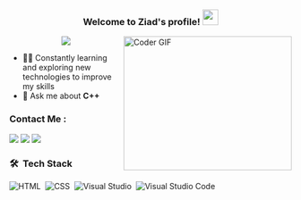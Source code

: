 <h3 align="center">
  Welcome to Ziad's profile!
  <img src="https://media.giphy.com/media/hvRJCLFzcasrR4ia7z/giphy.gif" width="28">
</h3>

<img align="right" src="https://media.giphy.com/media/SWoSkN6DxTszqIKEqv/giphy.gif" alt="Coder GIF" width="300" height="240">

<!-- Typing SVG by DenverCoder1 - https://github.com/DenverCoder1/readme-typing-svg -->
<p align="center">
  <a href="https://github.com/DenverCoder1/readme-typing-svg"><img src="https://readme-typing-svg.herokuapp.com/?lines=Undergraduate%20Software%20Engineer;Always%20learning%20new%20things&font=Fira%20Code&center=true&width=440&height=45&color=f75c7e&vCenter=true&size=22"></a>
</p>

- 👨‍💻 Constantly learning and exploring new technologies to improve my skills
- 💬 Ask me about <strong>C++ </strong>

### Contact Me :

<a href="https://www.facebook.com/share/kson3CBbdsLQP5cp/?mibextid=qi2Omg" target="_blank"><img src="https://img.shields.io/badge/-Ziad%20-0077B5?style=for-the-badge&logo=Facebook&logoColor=white"/></a>
<a href="https://wa.me/+201155661329" target="_blank"><img src="https://img.shields.io/badge/-Ziad%20-25D366?style=for-the-badge&logo=WhatsApp&logoColor=white"/></a>
<a href="mailto:ziadebrahime83@gmail.com" target="_blank"><img src="https://img.shields.io/badge/-Ziad%20-EA2328?style=for-the-badge&logo=Gmail&logoColor=red"/></a>

### 🛠 &nbsp;Tech Stack

![HTML](https://img.shields.io/badge/-HTML5-05122A?style=flat&logo=html5)&nbsp;
![CSS](https://img.shields.io/badge/-CSS3-05122A?style=flat&logo=css3)&nbsp;
![Visual Studio](https://img.shields.io/badge/-Visual%20Studio-05122A?style=flat&logo=visual%20studio&logoColor=5C2D91)&nbsp;
![Visual Studio Code](https://img.shields.io/badge/-Visual%20Studio%20Code-05122A?style=flat&logo=visual-studio-code&logoColor=007ACC)&nbsp;
